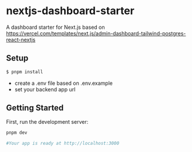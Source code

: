 # nextjs-dashboard-starter

A dashboard starter for Next.js based on https://vercel.com/templates/next.js/admin-dashboard-tailwind-postgres-react-nextjs

## Setup

```bash
$ pnpm install
```
- create a .env file based on .env.example
- set your backend app url

## Getting Started

First, run the development server:

```bash
pnpm dev

#Your app is ready at http://localhost:3000
```

